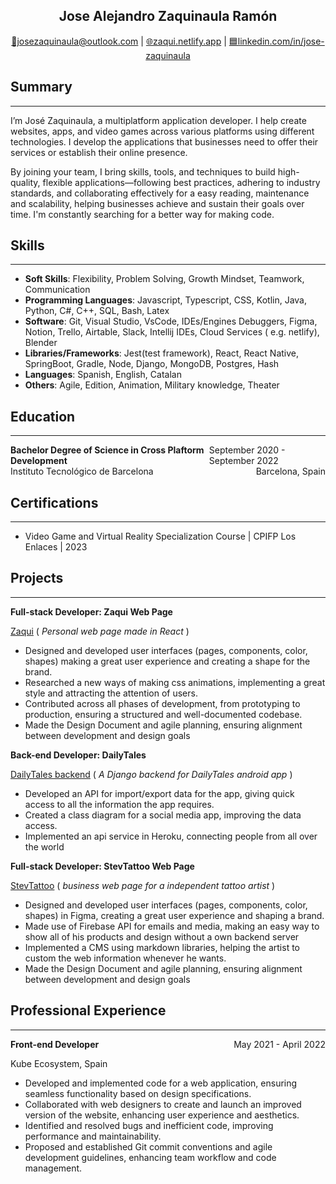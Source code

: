<h2 style="text-align: center;"> Jose Alejandro Zaquinaula Ramón </h2>
<p style="text-align: center;">
    <a href="mailto:josezaquinaula@outlook.com">📧josezaquinaula@outlook.com</a>
    | 
    <a href="https://zaqui.netlify.app">🌐zaqui.netlify.app</a>
    |
    <a href="https://www.linkedin.com/in/jose-zaquinaula">🟦linkedin.com/in/jose-zaquinaula</a>
</p>


## Summary
---
I’m José Zaquinaula, a multiplatform application developer. I help create websites, apps, and video games across various platforms using different technologies. I develop the applications that businesses need to offer their services or establish their online presence.

By joining your team, I bring skills, tools, and techniques to build high-quality, flexible applications—following best practices, adhering to industry standards, and collaborating effectively for a easy reading, maintenance and scalability, helping businesses achieve and sustain their goals over time. I'm constantly searching for a better way for making code.

## Skills
---
- **Soft Skills**: Flexibility, Problem Solving, Growth Mindset, Teamwork, Communication 
- **Programming Languages**: Javascript, Typescript, CSS, Kotlin, Java, Python, C#, C++, SQL, Bash, Latex
- **Software**: Git, Visual Studio, VsCode, IDEs/Engines Debuggers, Figma, Notion, Trello, Airtable, Slack, Intellij IDEs, Cloud Services ( e.g. netlify), Blender 
- **Libraries/Frameworks**: Jest(test framework), React, React Native, SpringBoot, Gradle, Node, Django, MongoDB, Postgres, Hash
- **Languages**: Spanish, English, Catalan
- **Others**: Agile, Edition, Animation, Military knowledge, Theater

## Education
---
<div style="display: flex; justify-content: space-between;">
  <span style="font-weight: bold;">Bachelor Degree of Science in Cross Plaftorm Development</span>
  <span>September 2020 - September 2022 </span>
</div>
<div style="display: flex; justify-content: space-between;">
  <span class="small_size">Instituto Tecnológico de Barcelona</span>
  <span class="small_size">Barcelona, Spain </span>
</div>


## Certifications
---
- Video Game and Virtual Reality Specialization Course | CPIFP Los Enlaces | 2023

## Projects
---


**Full-stack Developer: Zaqui Web Page**

[Zaqui](https://zaqui.netlify.app/my_works) ( *Personal web page made in  React* )

- Designed and developed user interfaces (pages, components, color, shapes) making a great user experience and creating a shape for the brand.
- Researched a new ways of making css animations, implementing a great style and attracting the attention of users.
- Contributed across all phases of development, from prototyping to production, ensuring a structured and well-documented codebase.
- Made the Design Document and agile planning, ensuring alignment between development and design goals

**Back-end Developer: DailyTales**

[DailyTales backend](https://gitlab.com/JoseZaq/daily-tales) ( *A Django backend for DailyTales android app* )

- Developed an API for import/export data for the app, giving quick access to all the information the app requires.
- Created a class diagram for a social media app, improving the data access.
- Implemented an api service in Heroku, connecting people from all over the world

**Full-stack Developer: StevTattoo Web Page**

[StevTattoo](https://stevtattoo.netlify.app/) ( *business web page for a independent tattoo artist* )

- Designed and developed user interfaces (pages, components, color, shapes) in Figma, creating a great user experience and shaping a brand.
- Made use of Firebase API for emails and media, making an easy way to show all of his products and design without a own backend server
- Implemented a CMS using markdown libraries, helping the artist to custom the web information whenever he wants. 
- Made the Design Document and agile planning, ensuring alignment between development and design goals

## Professional Experience
---
<div style="display: flex; justify-content: space-between;">
  <span style="font-weight: bold;">Front-end Developer</span>
  <span>May 2021 - April 2022 </span>
</div>

<p class="small_size"> Kube Ecosystem, Spain </p>

- Developed and implemented code for a web application, ensuring seamless functionality based on design specifications.
- Collaborated with web designers to create and launch an improved version of the website, enhancing user experience and aesthetics.
- Identified and resolved bugs and inefficient code, improving performance and maintainability.
- Proposed and established Git commit conventions and agile development guidelines, enhancing team workflow and code management.


